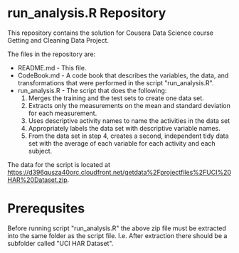 # run_analysis.R Repository

This repository contains the solution for Cousera Data Science course Getting and Cleaning Data Project.

The files in the repository are:

* README.md - This file.
* CodeBook.md - A code book that describes the variables, the data, and transformations that were performed in the script "run_analysis.R".
* run_analysis.R - The script that does the following:
  1. Merges the training and the test sets to create one data set.
  2. Extracts only the measurements on the mean and standard deviation for each measurement. 
  3. Uses descriptive activity names to name the activities in the data set
  4. Appropriately labels the data set with descriptive variable names. 
  5. From the data set in step 4, creates a second, independent tidy data set with the average of each variable for each activity and each subject.

The data for the script is located at https://d396qusza40orc.cloudfront.net/getdata%2Fprojectfiles%2FUCI%20HAR%20Dataset.zip.

# Prerequsites

Before running script "run_analysis.R" the above zip file must be extracted into the same folder as the script file. I.e. After extraction there should be a subfolder called "UCI HAR Dataset".

